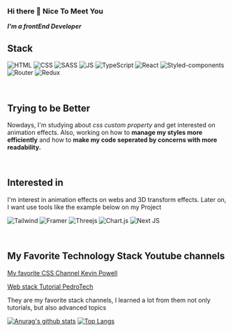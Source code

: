 ### Hi there 👋 Nice To Meet You

_**I'm a frontEnd Developer**_

 ## Stack
 
 ![HTML](https://img.shields.io/badge/HTML5-E34F26?style=for-the-badge&logo=html5&logoColor=white) ![CSS](https://img.shields.io/badge/CSS3-1572B6?style=for-the-badge&logo=css3&logoColor=white) ![SASS](https://img.shields.io/badge/Sass-CC6699?style=for-the-badge&logo=sass&logoColor=white) ![JS](https://img.shields.io/badge/JavaScript-323330?style=for-the-badge&logo=javascript&logoColor=F7DF1E) ![TypeScript](https://img.shields.io/badge/typescript-%23007ACC.svg?style=for-the-badge&logo=typescript&logoColor=white) ![React](https://img.shields.io/badge/react-%2320232a.svg?style=for-the-badge&logo=react&logoColor=%2361DAFB) ![Styled-components](https://img.shields.io/badge/styled--components-DB7093?style=for-the-badge&logo=styled-components&logoColor=white) ![Router](https://img.shields.io/badge/React_Router-CA4245?style=for-the-badge&logo=react-router&logoColor=white) ![Redux](https://img.shields.io/badge/Redux-593D88?style=for-the-badge&logo=redux&logoColor=white)
 
 <br />
 
 ## Trying to be Better
 Nowdays, I'm studying about *css custom property* and get interested on animation effects.
 Also, working on how to **manage my styles more efficiently**  and how to **make my code seperated by concerns with more readability.**
 
 
 <br />

 
 ## Interested in
  I'm interest in animation effects on webs and 3D transform effects.
  Later on, I want use tools like the example below on my Project
 
 ![Tailwind](https://img.shields.io/badge/Tailwind_CSS-38B2AC?style=for-the-badge&logo=tailwind-css&logoColor=white) ![Framer](https://img.shields.io/badge/Framer-black?style=for-the-badge&logo=framer&logoColor=blue) ![Threejs](https://img.shields.io/badge/threejs-black?style=for-the-badge&logo=three.js&logoColor=white) ![Chart.js](https://img.shields.io/badge/chart.js-F5788D.svg?style=for-the-badge&logo=chart.js&logoColor=white) ![Next JS](https://img.shields.io/badge/Next-black?style=for-the-badge&logo=next.js&logoColor=white)

<br />
 
 ## My Favorite Technology Stack Youtube channels
 [My favorite CSS Channel Kevin Powell](https://www.youtube.com/kepowob)
 
 [Web stack Tutorial PedroTech](https://www.youtube.com/channel/UC8S4rDRZn6Z_StJ-hh7ph8g)
 
 They are my favorite stack channels, I learned a lot from them not only tutorials, but also advanced topics


[![Anurag's github stats](https://github-readme-stats.vercel.app/api?username=joonyg10)](https://github.com/anuraghazra/github-readme-stats)
[![Top Langs](https://github-readme-stats.vercel.app/api/top-langs/?username=joonyg10&layout=compact)](https://github.com/anuraghazra/github-readme-stats)
